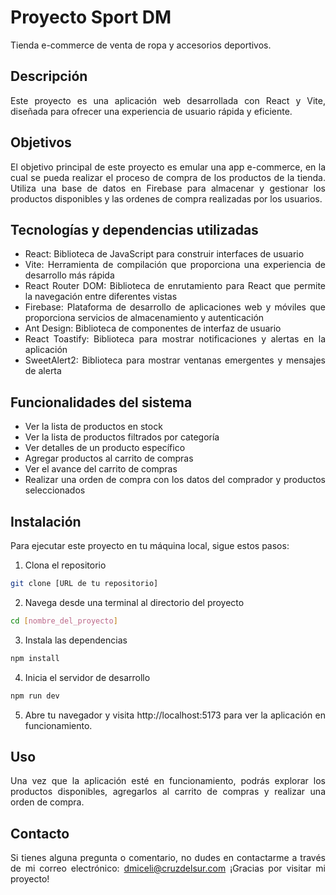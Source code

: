 # Proyecto Sport DM

Tienda e-commerce de venta de ropa y accesorios deportivos.

<div style="text-align: justify;">

## Descripción

Este proyecto es una aplicación web desarrollada con React y Vite, diseñada para ofrecer una experiencia de usuario rápida y eficiente.

## Objetivos

El objetivo principal de este proyecto es emular una app e-commerce, en la cual se pueda realizar el proceso de compra de los productos de la tienda. Utiliza una base de datos en Firebase para almacenar y gestionar los productos disponibles y las ordenes de compra realizadas por los usuarios.

## Tecnologías y dependencias utilizadas

-   React: Biblioteca de JavaScript para construir interfaces de usuario
-   Vite: Herramienta de compilación que proporciona una experiencia de desarrollo más rápida
-   React Router DOM: Biblioteca de enrutamiento para React que permite la navegación entre diferentes vistas
-   Firebase: Plataforma de desarrollo de aplicaciones web y móviles que proporciona servicios de almacenamiento y autenticación
-   Ant Design: Biblioteca de componentes de interfaz de usuario
-   React Toastify: Biblioteca para mostrar notificaciones y alertas en la aplicación
-   SweetAlert2: Biblioteca para mostrar ventanas emergentes y mensajes de alerta

## Funcionalidades del sistema

-   Ver la lista de productos en stock
-   Ver la lista de productos filtrados por categoría
-   Ver detalles de un producto específico
-   Agregar productos al carrito de compras
-   Ver el avance del carrito de compras
-   Realizar una orden de compra con los datos del comprador y productos seleccionados

## Instalación

Para ejecutar este proyecto en tu máquina local, sigue estos pasos:

1. Clona el repositorio

```bash
git clone [URL de tu repositorio]
```

2. Navega desde una terminal al directorio del proyecto

```bash
cd [nombre_del_proyecto]
```

3. Instala las dependencias

```bash
npm install
```

4. Inicia el servidor de desarrollo

```bash
npm run dev
```

5. Abre tu navegador y visita http://localhost:5173 para ver la aplicación en funcionamiento.

## Uso

Una vez que la aplicación esté en funcionamiento, podrás explorar los productos disponibles, agregarlos al carrito de compras y realizar una orden de compra.

## Contacto

Si tienes alguna pregunta o comentario, no dudes en contactarme a través de mi correo electrónico: dmiceli@cruzdelsur.com
¡Gracias por visitar mi proyecto!

</div>

